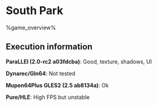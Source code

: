 # South Park 

%game_overview%

## Execution information

**ParaLLEl (2.0-rc2 a03fdcba)**: Good, texture, shadows, UI

**Dynarec/Gln64**: Not tested

**Mupen64Plus GLES2 (2.5 ab8134a)**: Ok

**Pure/HLE**: High FPS but unstable